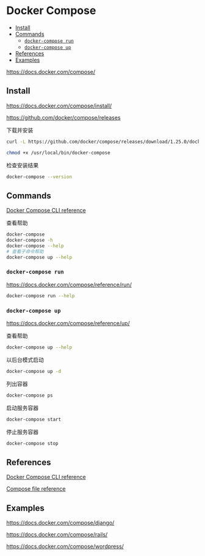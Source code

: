<!-- omit in toc -->
# Docker Compose

- [Install](#install)
- [Commands](#commands)
  - [`docker-compose run`](#docker-compose-run)
  - [`docker-compose up`](#docker-compose-up)
- [References](#references)
- [Examples](#examples)

<https://docs.docker.com/compose/>

## Install

<https://docs.docker.com/compose/install/>

<https://github.com/docker/compose/releases>

下载并安装

```bash
curl -L https://github.com/docker/compose/releases/download/1.25.0/docker-compose-`uname -s`-`uname -m` -o /usr/local/bin/docker-compose

chmod +x /usr/local/bin/docker-compose
```

检查安装结果

```bash
docker-compose --version
```

## Commands

[Docker Compose CLI reference](https://docs.docker.com/compose/reference/overview/)

查看帮助

```bash
docker-compose
docker-compose -h
docker-compose --help
# 查看子命令帮助
docker-compose up --help
```

### `docker-compose run`

<https://docs.docker.com/compose/reference/run/>

```bash
docker-compose run --help
```

### `docker-compose up`

<https://docs.docker.com/compose/reference/up/>

查看帮助

```bash
docker-compose up --help
```

以后台模式启动

```bash
docker-compose up -d
```

列出容器

```bash
docker-compose ps
```

启动服务容器

```bash
docker-compose start
```

停止服务容器

```bash
docker-compose stop
```

## References

[Docker Compose CLI reference](https://docs.docker.com/compose/reference/overview/)

[Compose file reference](https://docs.docker.com/compose/compose-file/)

## Examples

<https://docs.docker.com/compose/django/>

<https://docs.docker.com/compose/rails/>

<https://docs.docker.com/compose/wordpress/>
